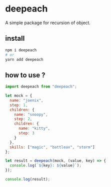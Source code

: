 # deepeach

A simple package for recursion of object.

## install

```sh
npm i deepeach
# or
yarn add deepeach
```

## how to use ?

```js
import deepeach from "deepeach";

let mock = {
  name: "joenix",
  step: 1,
  children: {
    name: "snoopy",
    step: 2,
    children: {
      name: "kitty",
      step: 3
    }
  },
  skills: ["magic", "battleax", "storm"]
};

let result = deepeach(mock, (value, key) => {
  console.log(`${key}: ${value}`);
});

console.log(result);
```
